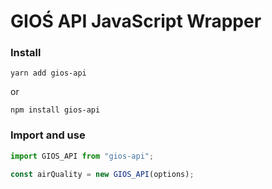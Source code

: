 # GIOŚ API JavaScript Wrapper

### Install

`yarn add gios-api`

or

`npm install gios-api`

### Import and use

```javascript
import GIOS_API from "gios-api";

const airQuality = new GIOS_API(options);
```